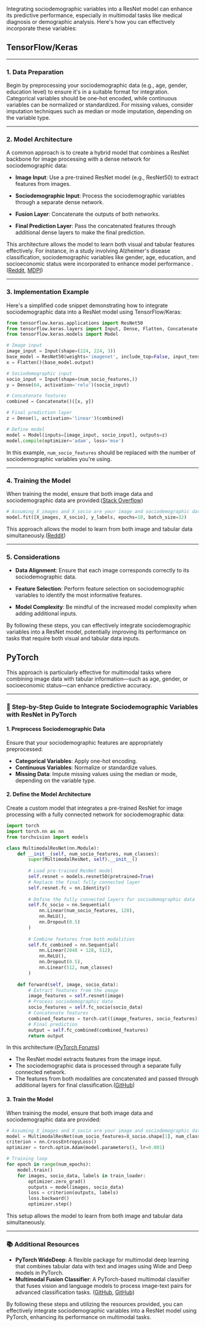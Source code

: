 Integrating sociodemographic variables into a ResNet model can enhance its predictive performance, especially in multimodal tasks like medical diagnosis or demographic analysis. Here's how you can effectively incorporate these variables:

## TensorFlow/Keras

---

### 1. **Data Preparation**

Begin by preprocessing your sociodemographic data (e.g., age, gender, education level) to ensure it's in a suitable format for integration. Categorical variables should be one-hot encoded, while continuous variables can be normalized or standardized. For missing values, consider imputation techniques such as median or mode imputation, depending on the variable type.

---

### 2. **Model Architecture**

A common approach is to create a hybrid model that combines a ResNet backbone for image processing with a dense network for sociodemographic data:

* **Image Input**: Use a pre-trained ResNet model (e.g., ResNet50) to extract features from images.

* **Sociodemographic Input**: Process the sociodemographic variables through a separate dense network.

* **Fusion Layer**: Concatenate the outputs of both networks.

* **Final Prediction Layer**: Pass the concatenated features through additional dense layers to make the final prediction.

This architecture allows the model to learn both visual and tabular features effectively. For instance, in a study involving Alzheimer's disease classification, sociodemographic variables like gender, age, education, and socioeconomic status were incorporated to enhance model performance .([Reddit][1], [MDPI][2])

---

### 3. **Implementation Example**

Here's a simplified code snippet demonstrating how to integrate sociodemographic data into a ResNet model using TensorFlow/Keras:

```python
from tensorflow.keras.applications import ResNet50
from tensorflow.keras.layers import Input, Dense, Flatten, Concatenate
from tensorflow.keras.models import Model

# Image input
image_input = Input(shape=(224, 224, 3))
base_model = ResNet50(weights='imagenet', include_top=False, input_tensor=image_input)
x = Flatten()(base_model.output)

# Sociodemographic input
socio_input = Input(shape=(num_socio_features,))
y = Dense(64, activation='relu')(socio_input)

# Concatenate features
combined = Concatenate()([x, y])

# Final prediction layer
z = Dense(1, activation='linear')(combined)

# Define model
model = Model(inputs=[image_input, socio_input], outputs=z)
model.compile(optimizer='adam', loss='mse')
```

In this example, `num_socio_features` should be replaced with the number of sociodemographic variables you're using.

---

### 4. **Training the Model**

When training the model, ensure that both image data and sociodemographic data are provided:([Stack Overflow][3])

```python
# Assuming X_images and X_socio are your image and sociodemographic data
model.fit([X_images, X_socio], y_labels, epochs=10, batch_size=32)
```

This approach allows the model to learn from both image and tabular data simultaneously.([Reddit][1])

---

### 5. **Considerations**

* **Data Alignment**: Ensure that each image corresponds correctly to its sociodemographic data.

* **Feature Selection**: Perform feature selection on sociodemographic variables to identify the most informative features.

* **Model Complexity**: Be mindful of the increased model complexity when adding additional inputs.

By following these steps, you can effectively integrate sociodemographic variables into a ResNet model, potentially improving its performance on tasks that require both visual and tabular data inputs.

[1]: https://www.reddit.com/r/tensorflow/comments/z7zat0?utm_source=chatgpt.com "Building ResNet for Tabular Data Regression Problem"
[2]: https://www.mdpi.com/2076-3425/9/9/212?utm_source=chatgpt.com "Classification of Alzheimer’s Disease with and without Imagery Using Gradient Boosted Machines and ResNet-50"
[3]: https://stackoverflow.com/questions/73315110/how-to-input-numerical-data-into-tensorflow-resnet50-model-for-regression?utm_source=chatgpt.com "python - How to input numerical data into Tensorflow ResNet50 model for regression? - Stack Overflow"

## PyTorch

This approach is particularly effective for multimodal tasks where combining image data with tabular information—such as age, gender, or socioeconomic status—can enhance predictive accuracy.

---

### 🔧 Step-by-Step Guide to Integrate Sociodemographic Variables with ResNet in PyTorch

#### 1. **Preprocess Sociodemographic Data**

Ensure that your sociodemographic features are appropriately preprocessed:

* **Categorical Variables**: Apply one-hot encoding.
* **Continuous Variables**: Normalize or standardize values.
* **Missing Data**: Impute missing values using the median or mode, depending on the variable type.

#### 2. **Define the Model Architecture**

Create a custom model that integrates a pre-trained ResNet for image processing with a fully connected network for sociodemographic data:

```python
import torch
import torch.nn as nn
from torchvision import models

class MultimodalResNet(nn.Module):
    def __init__(self, num_socio_features, num_classes):
        super(MultimodalResNet, self).__init__()
        
        # Load pre-trained ResNet model
        self.resnet = models.resnet50(pretrained=True)
        # Replace the final fully connected layer
        self.resnet.fc = nn.Identity()
        
        # Define the fully connected layers for sociodemographic data
        self.fc_socio = nn.Sequential(
            nn.Linear(num_socio_features, 128),
            nn.ReLU(),
            nn.Dropout(0.5)
        )
        
        # Combine features from both modalities
        self.fc_combined = nn.Sequential(
            nn.Linear(2048 + 128, 512),
            nn.ReLU(),
            nn.Dropout(0.5),
            nn.Linear(512, num_classes)
        )
        
    def forward(self, image, socio_data):
        # Extract features from the image
        image_features = self.resnet(image)
        # Process sociodemographic data
        socio_features = self.fc_socio(socio_data)
        # Concatenate features
        combined_features = torch.cat((image_features, socio_features), dim=1)
        # Final prediction
        output = self.fc_combined(combined_features)
        return output
```

In this architecture:([PyTorch Forums][1])

* The ResNet model extracts features from the image input.
* The sociodemographic data is processed through a separate fully connected network.
* The features from both modalities are concatenated and passed through additional layers for final classification.([GitHub][2])

#### 3. **Train the Model**

When training the model, ensure that both image data and sociodemographic data are provided:

```python
# Assuming X_images and X_socio are your image and sociodemographic data
model = MultimodalResNet(num_socio_features=X_socio.shape[1], num_classes=10)
criterion = nn.CrossEntropyLoss()
optimizer = torch.optim.Adam(model.parameters(), lr=0.001)

# Training loop
for epoch in range(num_epochs):
    model.train()
    for images, socio_data, labels in train_loader:
        optimizer.zero_grad()
        outputs = model(images, socio_data)
        loss = criterion(outputs, labels)
        loss.backward()
        optimizer.step()
```

This setup allows the model to learn from both image and tabular data simultaneously.

---

### 📚 Additional Resources

* **PyTorch WideDeep**: A flexible package for multimodal deep learning that combines tabular data with text and images using Wide and Deep models in PyTorch.&#x20;
* **Multimodal Fusion Classifier**: A PyTorch-based multimodal classifier that fuses vision and language models to process image-text pairs for advanced classification tasks. ([GitHub][3], [GitHub][2])

By following these steps and utilizing the resources provided, you can effectively integrate sociodemographic variables into a ResNet model using PyTorch, enhancing its performance on multimodal tasks.

[1]: https://discuss.pytorch.org/t/stacking-a-couple-of-resnet-blocks-each-with-a-self-attention-module/130105?utm_source=chatgpt.com "Stacking a couple of resnet blocks each ..."
[2]: https://github.com/kvr6/multimodal-fusion-classifier?utm_source=chatgpt.com "GitHub - kvr6/Multimodal-Fusion-Classifier: A PyTorch-based multimodal classifier that fuses vision and language models (ResNet, BERT, RoBERTa, ViT) to process image-text pairs for advanced classification tasks."
[3]: https://github.com/jrzaurin/pytorch-widedeep?utm_source=chatgpt.com "GitHub - jrzaurin/pytorch-widedeep: A flexible package for multimodal-deep-learning to combine tabular data with text and images using Wide and Deep models in Pytorch"
